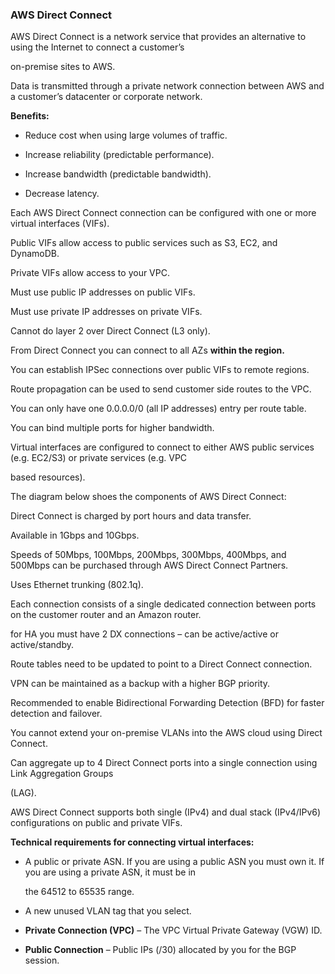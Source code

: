 ### AWS Direct Connect


AWS Direct Connect is a network service that provides an alternative to using the Internet to connect a customer’s

on-premise sites to AWS.


Data is transmitted through a private network connection between AWS and a customer’s datacenter or corporate network.


**Benefits:**


- Reduce cost when using large volumes of traffic.

- Increase reliability (predictable performance).

- Increase bandwidth (predictable bandwidth).

- Decrease latency.


Each AWS Direct Connect connection can be configured with one or more virtual interfaces (VIFs).


Public VIFs allow access to public services such as S3, EC2, and DynamoDB.


Private VIFs allow access to your VPC.


Must use public IP addresses on public VIFs.


Must use private IP addresses on private VIFs.


Cannot do layer 2 over Direct Connect (L3 only).


From Direct Connect you can connect to all AZs **within the region.**


You can establish IPSec connections over public VIFs to remote regions.


Route propagation can be used to send customer side routes to the VPC.


You can only have one 0.0.0.0/0 (all IP addresses) entry per route table.


You can bind multiple ports for higher bandwidth.


Virtual interfaces are configured to connect to either AWS public services (e.g. EC2/S3) or private services (e.g. VPC

based resources).


The diagram below shoes the components of AWS Direct Connect:


Direct Connect is charged by port hours and data transfer.


Available in 1Gbps and 10Gbps.


Speeds of 50Mbps, 100Mbps, 200Mbps, 300Mbps, 400Mbps, and 500Mbps can be purchased through AWS Direct Connect Partners.


Uses Ethernet trunking (802.1q).


Each connection consists of a single dedicated connection between ports on the customer router and an Amazon router.


for HA you must have 2 DX connections – can be active/active or active/standby.


Route tables need to be updated to point to a Direct Connect connection.


VPN can be maintained as a backup with a higher BGP priority.


Recommended to enable Bidirectional Forwarding Detection (BFD) for faster detection and failover.


You cannot extend your on-premise VLANs into the AWS cloud using Direct Connect.


Can aggregate up to 4 Direct Connect ports into a single connection using Link Aggregation Groups

(LAG).


AWS Direct Connect supports both single (IPv4) and dual stack (IPv4/IPv6) configurations on public and private VIFs.


**Technical requirements for connecting virtual interfaces:**


- A public or private ASN. If you are using a public ASN you must own it. If you are using a private ASN, it must be in

  the 64512 to 65535 range.

- A new unused VLAN tag that you select.

- **Private Connection (VPC)** – The VPC Virtual Private Gateway (VGW) ID.

- **Public Connection** – Public IPs (/30) allocated by you for the BGP session.

